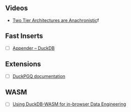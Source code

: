 


## Videos

- [Two Tier Architectures are Anachronistic](https://www.tele-task.de/lecture/video/10304/)f



## Fast Inserts

- [ ]  [Appender – DuckDB](https://duckdb.org/docs/api/c/appender.html)


## Extensions
- [ ] [DuckPGQ documentation](https://duckpgq.notion.site/b8ac652667964f958bfada1c3e53f1bb?v=3b47a8d44bdf4e0c8b503bf23f1b76f2)


## WASM
- [ ] [Using DuckDB-WASM for in-browser Data Engineering](https://tobilg.com/using-duckdb-wasm-for-in-browser-data-engineering)